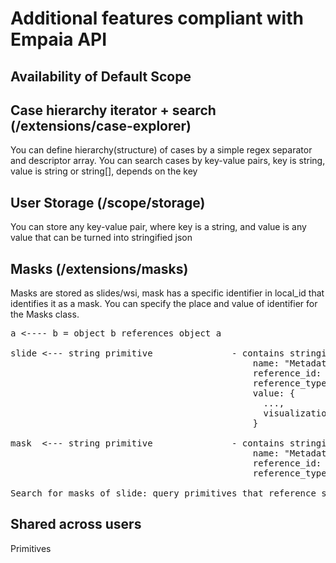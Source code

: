 # Additional features compliant with Empaia API 

## Availability of Default Scope

## Case hierarchy iterator + search (/extensions/case-explorer)
You can define hierarchy(structure) of cases by a simple regex separator and descriptor array.
You can search cases by key-value pairs, key is string, value is string or string[], depends on the key

## User Storage (/scope/storage)
You can store any key-value pair, where key is a string, and value is any value that can be turned into stringified json

## Masks (/extensions/masks)
Masks are stored as slides/wsi, mask has a specific identifier in local_id that identifies it as a mask. You can specify the place and value of identifier for the Masks class.

<pre>
a <---- b = object b references object a

slide <--- string primitive               - contains stringified object with metadata for slide, including related vizualizations
                                              name: "Metadata of slide &ltlocal_id of slide&gt"
                                              reference_id: &ltlocal_id of slide&gt
                                              reference_type: "wsi"
                                              value: { 
                                                ...,
                                                visualizations: [{template: ..., data: [...]}, ...]
                                              }

mask  <--- string primitive               - contains stringified object with metadata for mask
                                              name: "Metadata of mask &ltlocal_id of mask&gt"
                                              reference_id: &ltlocal_id of slide&gt
                                              reference_type: "wsi"

Search for masks of slide: query primitives that reference slide
</pre>
## Shared across users
Primitives